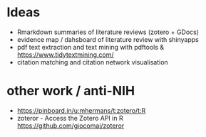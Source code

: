 
# Ideas

* Rmarkdown summaries of literature reviews (zotero + GDocs)
* evidence map / dahsboard of literature review with shinyapps
* pdf text extraction and text mining with pdftools & https://www.tidytextmining.com/
* citation matching and citation network visualisation

# other work / anti-NIH

* https://pinboard.in/u:mhermans/t:zotero/t:R
* zoteror - Access the Zotero API in R https://github.com/giocomai/zoteror

